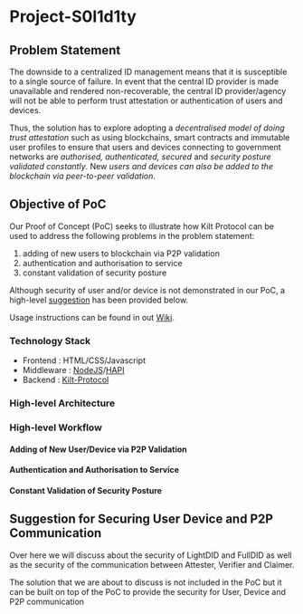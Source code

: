 # Project-S0l1d1ty
## Problem Statement
The downside to a centralized ID management means that it is susceptible to a single source of failure. In event that the central ID provider is made unavailable and rendered
non-recoverable, the central ID provider/agency will not be able to perform trust attestation or authentication of users and devices.

Thus, the solution has to explore adopting a _decentralised model of doing trust attestation_ such as using blockchains, smart contracts and immutable user profiles to ensure that users and devices connecting to government networks are _authorised, authenticated, secured_ and _security posture validated constantly_. New _users and devices can also be added to the blockchain via peer-to-peer validation_.

## Objective of PoC
Our Proof of Concept (PoC) seeks to illustrate how Kilt Protocol can be used to address the following problems in the problem statement: 
1. adding of new users to blockchain via P2P validation
2. authentication and authorisation to service
3. constant validation of security posture

Although security of user and/or device is not demonstrated in our PoC, a high-level [suggestion](#Suggestion-for-Securing-User-Device-and-P2P-Communication) has been provided below.

Usage instructions can be found in out [Wiki](https://github.com/team-s0l1d1ty/Project-S0l1d1ty/wiki).

### Technology Stack
- Frontend : HTML/CSS/Javascript
- Middleware : [NodeJS](https://nodejs.org/en/)/[HAPI](https://hapi.dev/)
- Backend : [Kilt-Protocol](https://www.kilt.io/)

### High-level Architecture

### High-level Workflow
#### Adding of New User/Device via P2P Validation
#### Authentication and Authorisation to Service
#### Constant Validation of Security Posture

## Suggestion for Securing User Device and P2P Communication
Over here we will discuss about the security of LightDID and FullDID as well as the security of the communication between Attester, Verifier and Claimer.

The solution that we are about to discuss is not included in the PoC but it can be built on top of the PoC to provide the security for User, Device and P2P communication
